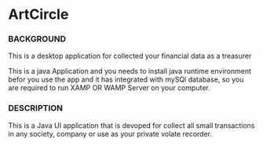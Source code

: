 # ArtCircle
### BACKGROUND

This is a desktop application for collected your financial data as a treasurer

This is a java Application and you needs to install java runtime environment befor you use the app
and it has integrated with mySQl database, so you are required to run XAMP OR WAMP Server on your computer.

### DESCRIPTION
This is a Java UI application that is devoped for collect all small transactions in any society, company or use as your private volate recorder.

